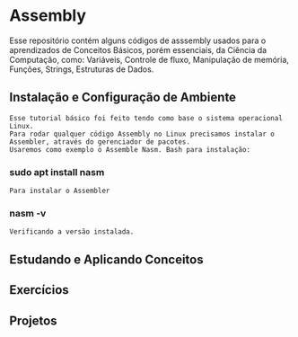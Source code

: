 # Assembly
Esse repositório contém alguns códigos de asssembly usados para o aprendizados de Conceitos Básicos, porém essenciais, da Ciência da Computação, como: Variáveis, Controle de fluxo, Manipulação de memória, Funções, Strings, Estruturas de Dados.

## Instalação e Configuração de Ambiente
    Esse tutorial básico foi feito tendo como base o sistema operacional Linux.
    Para rodar qualquer código Assembly no Linux precisamos instalar o Assembler, através do gerenciador de pacotes.
    Usaremos como exemplo o Assemble Nasm. Bash para instalação: 
### sudo apt install nasm 
    Para instalar o Assembler 
### nasm -v 
    Verificando a versão instalada.

## Estudando e Aplicando Conceitos

## Exercícios 

## Projetos
     